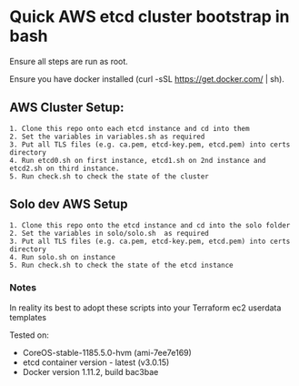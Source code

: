 # Quick AWS etcd cluster bootstrap in bash

Ensure all steps are run as root.

Ensure you have docker installed (curl -sSL https://get.docker.com/ | sh).

## AWS Cluster Setup:
```
1. Clone this repo onto each etcd instance and cd into them
2. Set the variables in variables.sh as required
3. Put all TLS files (e.g. ca.pem, etcd-key.pem, etcd.pem) into certs directory
4. Run etcd0.sh on first instance, etcd1.sh on 2nd instance and etcd2.sh on third instance.
5. Run check.sh to check the state of the cluster
```

## Solo dev AWS Setup
```
1. Clone this repo onto the etcd instance and cd into the solo folder
2. Set the variables in solo/solo.sh  as required
3. Put all TLS files (e.g. ca.pem, etcd-key.pem, etcd.pem) into certs directory
4. Run solo.sh on instance
5. Run check.sh to check the state of the etcd instance
```


### Notes 

In reality its best to adopt these scripts into your Terraform ec2 userdata templates

Tested on:
- CoreOS-stable-1185.5.0-hvm (ami-7ee7e169)
- etcd container version - latest (v3.0.15)
- Docker version 1.11.2, build bac3bae
